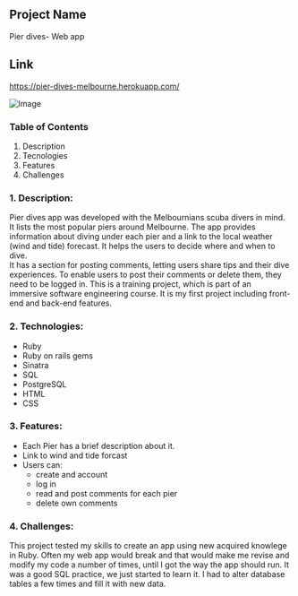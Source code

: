

## Project Name  

Pier dives- Web app

## Link
https://pier-dives-melbourne.herokuapp.com/

![Image](https://i.imgur.com/so9inKH.jpg)

### Table of Contents  

1. Description
2. Tecnologies
3. Features
4. Challenges


### 1. Description:  

  Pier dives app was developed with the Melbournians scuba divers in mind. It lists the most popular piers around Melbourne. The app provides information about diving under each pier and a link to the local weather (wind and tide) forecast. It helps the users to decide where and when to dive.  
  It has a section for posting comments, letting users share tips and their dive experiences. To enable users to post their comments or delete them, they need to be logged in. This is a training project, which is part of an immersive software engineering course. It is my first project including front-end and back-end features.

### 2. Technologies:  

* Ruby  
* Ruby on rails gems  
* Sinatra  
* SQL  
* PostgreSQL  
* HTML  
* CSS

 ### 3. Features:  
 
 * Each Pier has a brief description about it.  
 * Link to wind and tide forcast  
 * Users can:
   * create and account
   * log in  
   * read and post comments for each pier  
   * delete own comments
 
 ### 4. Challenges:
 This project tested my skills to create an app using new acquired knowlege in Ruby. Often my web app would break and that would make me revise and modify my code a number of times, until I got the way the app should run. 
 It was a good SQL practice, we just started to learn it. I had to alter database tables a few times and fill it with new data.
